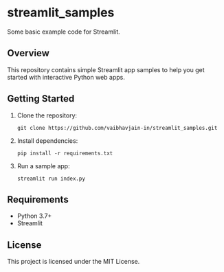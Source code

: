 # streamlit_samples

Some basic example code for Streamlit.

## Overview

This repository contains simple Streamlit app samples to help you get started with interactive Python web apps.

## Getting Started

1. Clone the repository:
   ```
   git clone https://github.com/vaibhavjain-in/streamlit_samples.git
   ```
2. Install dependencies:
   ```
   pip install -r requirements.txt
   ```
3. Run a sample app:
   ```
   streamlit run index.py
   ```

## Requirements

- Python 3.7+
- Streamlit

## License

This project is licensed under the MIT License.
